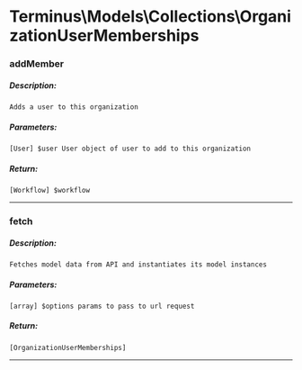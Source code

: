 # Terminus\Models\Collections\OrganizationUserMemberships

### addMember
##### Description:
    Adds a user to this organization

##### Parameters:
    [User] $user User object of user to add to this organization

##### Return:
    [Workflow] $workflow

---

### fetch
##### Description:
    Fetches model data from API and instantiates its model instances

##### Parameters:
    [array] $options params to pass to url request

##### Return:
    [OrganizationUserMemberships]

---

